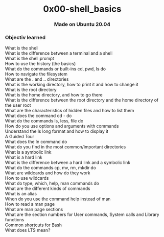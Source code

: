 <h1 align="center">0x00-shell_basics</h1>

<h3 align="center">Made on Ubuntu 20.04</h3>

<h3>Objectiv learned</h3>

<p>
What is the shell<br/>
What is the difference between a terminal and a shell<br/>
What is the shell prompt<br/>
How to use the history (the basics)<br/>
What do the commands or built-ins cd, pwd, ls do<br/>
How to navigate the filesystem<br/>
What are the . and .. directories<br/>
What is the working directory, how to print it and how to change it<br/>
What is the root directory<br/>
What is the home directory, and how to go there<br/>
What is the difference between the root directory and the home directory of the user root<br/>
What are the characteristics of hidden files and how to list them<br/>
What does the command cd - do<br/>
What do the commands ls, less, file do<br/>
How do you use options and arguments with commands<br/>
Understand the ls long format and how to display it<br/>
A Guided Tour<br/>
What does the ln command do<br/>
What do you find in the most common/important directories<br/>
What is a symbolic link<br/>
What is a hard link<br/>
What is the difference between a hard link and a symbolic link<br/>
What do the commands cp, mv, rm, mkdir do<br/>
What are wildcards and how do they work<br/>
How to use wildcards<br/>
What do type, which, help, man commands do<br/>
What are the different kinds of commands<br/>
What is an alias<br/>
When do you use the command help instead of man<br/>
How to read a man page<br/>
What are man page sections<br/>
What are the section numbers for User commands, System calls and Library functions<br/>
Common shortcuts for Bash<br/>
What does LTS mean?
</p>